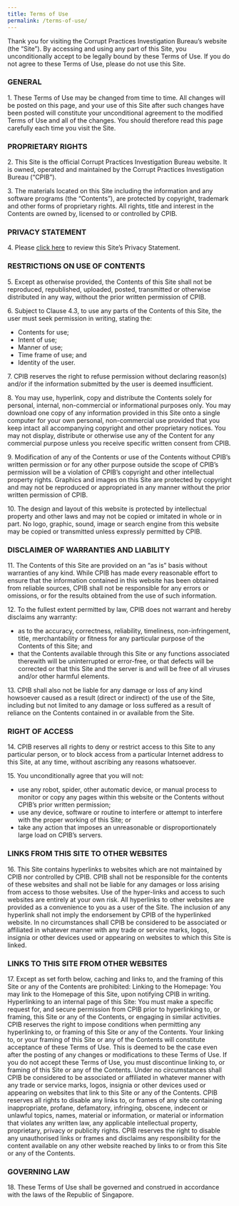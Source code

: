 ```yaml
---
title: Terms of Use
permalink: /terms-of-use/
---
```


Thank you for visiting the Corrupt Practices Investigation Bureau’s website (the “Site”). By accessing and using any part of this Site, you unconditionally accept to be legally bound by these Terms of Use. If you do not agree to these Terms of Use, please do not use this Site.

### GENERAL

1\. These Terms of Use may be changed from time to time. All changes will be posted on this page, and your use of this Site after such changes have been posted will constitute your unconditional agreement to the modified Terms of Use and all of the changes. You should therefore read this page carefully each time you visit the Site.

### PROPRIETARY RIGHTS

2\. This Site is the official Corrupt Practices Investigation Bureau website. It is owned, operated and maintained by the Corrupt Practices Investigation Bureau (“CPIB”).

3\. The materials located on this Site including the information and any software programs (the “Contents”), are protected by copyright, trademark and other forms of proprietary rights. All rights, title and interest in the Contents are owned by, licensed to or controlled by CPIB.

### PRIVACY STATEMENT

4\. Please <a HREF="/privacy">click here</a> to review this Site’s Privacy Statement.

### RESTRICTIONS ON USE OF CONTENTS

5\. Except as otherwise provided, the Contents of this Site shall not be reproduced, republished, uploaded, posted, transmitted or otherwise distributed in any way, without the prior written permission of CPIB.

6\. Subject to Clause 4.3, to use any parts of the Contents of this Site, the user must seek permission in writing, stating the:

 * Contents for use;
 * Intent of use;
 * Manner of use;
 * Time frame of use; and
 * Identity of the user.

7\. CPIB reserves the right to refuse permission without declaring reason(s) and/or if the information submitted by the user is deemed insufficient.

8\. You may use, hyperlink, copy and distribute the Contents solely for personal, internal, non-commercial or informational purposes only. You may download one copy of any information provided in this Site onto a single computer for your own personal, non-commercial use provided that you keep intact all accompanying copyright and other proprietary notices. You may not display, distribute or otherwise use any of the Content for any commercial purpose unless you receive specific written consent from CPIB.

9\. Modification of any of the Contents or use of the Contents without CPIB’s written permission or for any other purpose outside the scope of CPIB’s permission will be a violation of CPIB’s copyright and other intellectual property rights. Graphics and images on this Site are protected by copyright and may not be reproduced or appropriated in any manner without the prior written permission of CPIB.

10\. The design and layout of this website is protected by intellectual property and other laws and may not be copied or imitated in whole or in part. No logo, graphic, sound, image or search engine from this website may be copied or transmitted unless expressly permitted by CPIB.

### DISCLAIMER OF WARRANTIES AND LIABILITY

11\. The Contents of this Site are provided on an “as is” basis without warranties of any kind. While CPIB has made every reasonable effort to ensure that the information contained in this website has been obtained from reliable sources, CPIB shall not be responsible for any errors or omissions, or for the results obtained from the use of such information.

12\. To the fullest extent permitted by law, CPIB does not warrant and hereby disclaims any warranty:

 * as to the accuracy, correctness, reliability, timeliness, non-infringement, title, merchantability or fitness for any particular purpose of the Contents of this Site; and
 * that the Contents available through this Site or any functions associated therewith will be uninterrupted or error-free, or that defects will be corrected or that this Site and the server is and will be free of all viruses and/or other harmful elements.

13\. CPIB shall also not be liable for any damage or loss of any kind howsoever caused as a result (direct or indirect) of the use of the Site, including but not limited to any damage or loss suffered as a result of reliance on the Contents contained in or available from the Site.

### RIGHT OF ACCESS

14\. CPIB reserves all rights to deny or restrict access to this Site to any particular person, or to block access from a particular Internet address to this Site, at any time, without ascribing any reasons whatsoever.

15\. You unconditionally agree that you will not:

 * use any robot, spider, other automatic device, or manual process to monitor or copy any pages within this website or the Contents without CPIB’s prior written permission;
 * use any device, software or routine to interfere or attempt to interfere with the proper working of this Site; or
 * take any action that imposes an unreasonable or disproportionately large load on CPIB’s servers.

### LINKS FROM THIS SITE TO OTHER WEBSITES

16\. This Site contains hyperlinks to websites which are not maintained by CPIB nor controlled by CPIB. CPIB shall not be responsible for the contents of these websites and shall not be liable for any damages or loss arising from access to those websites. Use of the hyper-links and access to such websites are entirely at your own risk. All hyperlinks to other websites are provided as a convenience to you as a user of the Site. The inclusion of any hyperlink shall not imply the endorsement by CPIB of the hyperlinked website. In no circumstances shall CPIB be considered to be associated or affiliated in whatever manner with any trade or service marks, logos, insignia or other devices used or appearing on websites to which this Site is linked.

### LINKS TO THIS SITE FROM OTHER WEBSITES

17\. Except as set forth below, caching and links to, and the framing of this Site or any of the Contents are prohibited: Linking to the Homepage: You may link to the Homepage of this Site, upon notifying CPIB in writing. Hyperlinking to an internal page of this Site: You must make a specific request for, and secure permission from CPIB prior to hyperlinking to, or framing, this Site or any of the Contents, or engaging in similar activities. CPIB reserves the right to impose conditions when permitting any hyperlinking to, or framing of this Site or any of the Contents. Your linking to, or your framing of this Site or any of the Contents will constitute acceptance of these Terms of Use. This is deemed to be the case even after the posting of any changes or modifications to these Terms of Use. If you do not accept these Terms of Use, you must discontinue linking to, or framing of this Site or any of the Contents. Under no circumstances shall CPIB be considered to be associated or affiliated in whatever manner with any trade or service marks, logos, insignia or other devices used or appearing on websites that link to this Site or any of the Contents. CPIB reserves all rights to disable any links to, or frames of any site containing inappropriate, profane, defamatory, infringing, obscene, indecent or unlawful topics, names, material or information, or material or information that violates any written law, any applicable intellectual property, proprietary, privacy or publicity rights. CPIB reserves the right to disable any unauthorised links or frames and disclaims any responsibility for the content available on any other website reached by links to or from this Site or any of the Contents.

### GOVERNING LAW

18\. These Terms of Use shall be governed and construed in accordance with the laws of the Republic of Singapore.

